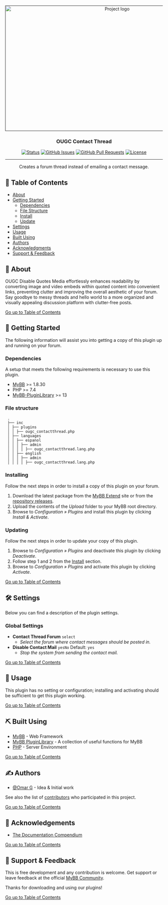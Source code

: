 <p align="center">
    <a href="" rel="noopener">
        <img width="700" height="400" src="https://github.com/OUGC-Network/OUGC-Contact-Thread/assets/1786584/d5f06e8a-5850-4836-8a83-b7b5b4f2ecf5" alt="Project logo">
    </a>
</p>

<h3 align="center">OUGC Contact Thread</h3>

<div align="center">

[![Status](https://img.shields.io/badge/status-active-success.svg)]()
[![GitHub Issues](https://img.shields.io/github/issues/OUGC-Network/OUGC-Contact-Thread.svg)](./issues)
[![GitHub Pull Requests](https://img.shields.io/github/issues-pr/OUGC-Network/OUGC-Contact-Thread-Media.svg)](./pulls)
[![License](https://img.shields.io/badge/license-GPL-blue)](/LICENSE)

</div>

---

<p align="center"> Creates a forum thread instead of emailing a contact message.
    <br> 
</p>

## 📜 Table of Contents <a name = "table_of_contents"></a>

- [About](#about)
- [Getting Started](#getting_started)
	- [Dependencies](#dependencies)
	- [File Structure](#file_structure)
	- [Install](#install)
	- [Update](#update)
- [Settings](#settings)
- [Usage](#usage)
- [Built Using](#built_using)
- [Authors](#authors)
- [Acknowledgments](#acknowledgement)
- [Support & Feedback](#support)

## 🚀 About <a name = "about"></a>

OUGC Disable Quotes Media effortlessly enhances readability by converting image and video embeds within quoted content into convenient links, preventing clutter and improving the overall aesthetic of your forum. Say goodbye to messy threads and hello world to a more organized and visually appealing discussion platform with clutter-free posts.

[Go up to Table of Contents](#table_of_contents)

## 📍 Getting Started <a name = "getting_started"></a>

The following information will assist you into getting a copy of this plugin up and running on your forum.

### Dependencies <a name = "dependencies"></a>

A setup that meets the following requirements is necessary to use this plugin.

- [MyBB](https://mybb.com/) >= 1.8.30
- PHP >= 7.4
- [MyBB-PluginLibrary](https://github.com/frostschutz/MyBB-PluginLibrary) >= 13

### File structure <a name = "file_structure"></a>

  ```
   .
   ├── inc
   │ ├── plugins
   │ │ ├── ougc_contactthread.php
   │ ├── languages
   │ │ ├── espanol
   │ │ │ ├── admin
   │ │ │ │ ├── ougc_contactthread.lang.php
   │ │ ├── english
   │ │ │ ├── admin
   │ │ │ │ ├── ougc_contactthread.lang.php
   ```

### Installing <a name = "install"></a>

Follow the next steps in order to install a copy of this plugin on your forum.

1. Download the latest package from the [MyBB Extend](https://community.mybb.com/mods.php?action=view&pid=1361) site or from the [repository releases](https://github.com/OUGC-Network/OUGC-Contact-Thread/releases/latest).
2. Upload the contents of the _Upload_ folder to your MyBB root directory.
3. Browse to _Configuration » Plugins_ and install this plugin by clicking _Install & Activate_.

### Updating <a name = "update"></a>

Follow the next steps in order to update your copy of this plugin.

1. Browse to _Configuration » Plugins_ and deactivate this plugin by clicking _Deactivate_.
2. Follow step 1 and 2 from the [Install](#install) section.
3. Browse to _Configuration » Plugins_ and activate this plugin by clicking _Activate_.

[Go up to Table of Contents](#table_of_contents)

## 🛠 Settings <a name = "settings"></a>

Below you can find a description of the plugin settings.

### Global Settings

- **Contact Thread Forum** `select`
	- _Select the forum where contact messages should be posted in._
- **Disable Contact Mail** `yesNo` Default: `yes`
	- _Stop the system from sending the contact mail._

[Go up to Table of Contents](#table_of_contents)

## 📖 Usage <a name="usage"></a>

This plugin has no setting or configuration; installing and activating should be sufficient to get this plugin working.

[Go up to Table of Contents](#table_of_contents)

## ⛏ Built Using <a name = "built_using"></a>

- [MyBB](https://mybb.com/) - Web Framework
- [MyBB PluginLibrary](https://github.com/frostschutz/MyBB-PluginLibrary) - A collection of useful functions for MyBB
- [PHP](https://www.php.net/) - Server Environment

[Go up to Table of Contents](#table_of_contents)

## ✍️ Authors <a name = "authors"></a>

- [@Omar G](https://github.com/Sama34) - Idea & Initial work

See also the list of [contributors](https://github.com/OUGC-Network/OUGC-Contact-Thread/contributors) who participated in this project.

[Go up to Table of Contents](#table_of_contents)

## 🎉 Acknowledgements <a name = "acknowledgement"></a>

- [The Documentation Compendium](https://github.com/kylelobo/The-Documentation-Compendium)

[Go up to Table of Contents](#table_of_contents)

## 🎈 Support & Feedback <a name="support"></a>

This is free development and any contribution is welcome. Get support or leave feedback at the official [MyBB Community](https://community.mybb.com/thread-227574.html).

Thanks for downloading and using our plugins!

[Go up to Table of Contents](#table_of_contents)